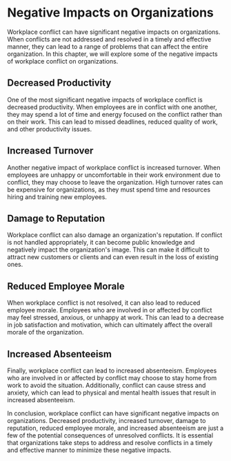 # Negative Impacts on Organizations

Workplace conflict can have significant negative impacts on organizations. When conflicts are not addressed and resolved in a timely and effective manner, they can lead to a range of problems that can affect the entire organization. In this chapter, we will explore some of the negative impacts of workplace conflict on organizations.

## Decreased Productivity

One of the most significant negative impacts of workplace conflict is decreased productivity. When employees are in conflict with one another, they may spend a lot of time and energy focused on the conflict rather than on their work. This can lead to missed deadlines, reduced quality of work, and other productivity issues.

## Increased Turnover

Another negative impact of workplace conflict is increased turnover. When employees are unhappy or uncomfortable in their work environment due to conflict, they may choose to leave the organization. High turnover rates can be expensive for organizations, as they must spend time and resources hiring and training new employees.

## Damage to Reputation

Workplace conflict can also damage an organization's reputation. If conflict is not handled appropriately, it can become public knowledge and negatively impact the organization's image. This can make it difficult to attract new customers or clients and can even result in the loss of existing ones.

## Reduced Employee Morale

When workplace conflict is not resolved, it can also lead to reduced employee morale. Employees who are involved in or affected by conflict may feel stressed, anxious, or unhappy at work. This can lead to a decrease in job satisfaction and motivation, which can ultimately affect the overall morale of the organization.

## Increased Absenteeism

Finally, workplace conflict can lead to increased absenteeism. Employees who are involved in or affected by conflict may choose to stay home from work to avoid the situation. Additionally, conflict can cause stress and anxiety, which can lead to physical and mental health issues that result in increased absenteeism.

In conclusion, workplace conflict can have significant negative impacts on organizations. Decreased productivity, increased turnover, damage to reputation, reduced employee morale, and increased absenteeism are just a few of the potential consequences of unresolved conflicts. It is essential that organizations take steps to address and resolve conflicts in a timely and effective manner to minimize these negative impacts.
